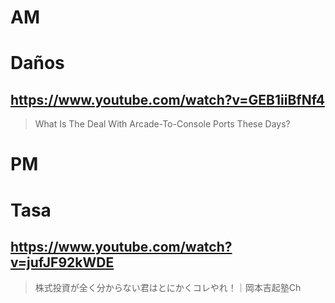 # AM
# Daños

## https://www.youtube.com/watch?v=GEB1iiBfNf4

> What Is The Deal With Arcade-To-Console Ports These Days? 

# PM
# Tasa

## https://www.youtube.com/watch?v=jufJF92kWDE

> 株式投資が全く分からない君はとにかくコレやれ！｜岡本吉起塾Ch 
